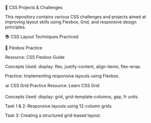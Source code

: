 🎨 CSS Projects & Challenges

This repository contains various CSS challenges and projects aimed at improving layout skills using Flexbox, Grid, and responsive design principles.

📚 CSS Layout Techniques Practiced

🚀 Flexbox Practice

Resource: CSS Flexbox Guide

Concepts Used: display: flex, justify-content, align-items, flex-wrap.

Practice: Implementing responsive layouts using Flexbox.

📊 CSS Grid Practice
Resource: Learn CSS Grid

Concepts Used: display: grid, grid-template-columns, gap, fr units.

Task 1 & 2: Responsive layouts using 12-column grids.

Task 3: Creating a structured grid-based layout.
